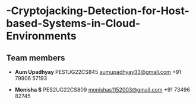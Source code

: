 # -Cryptojacking-Detection-for-Host-based-Systems-in-Cloud-Environments

## Team members

- **Aum Upadhyay**
PES1UG22CS845
aumupadhyay33@gmail.com
+91 79906 57193

- **Monisha S**
PES2UG22CS809
monishas1152003@gmail.com
+91 73496 82745



